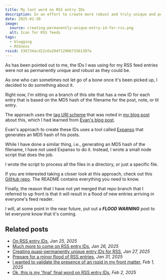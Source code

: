 ```yaml
---
title: My last word on RSS entry IDs
description: In an effort to create more robust and truly unique and permanent IDs for my RSS feed entries, I built a thing to help.
date: 2025-01-30
image:
  source: creating-permanently-unique-entry-id-for-rss.png
  alt: Icon for RSS feeds
tags:
  - blogging
  - RSSness
rssid: 536734acd12c6a20d71296673361307a
---
```


As has been pointed out to me, the IDs I was using for my RSS feed entries were not as permanently unique and robust as they could be.

As one who can sometimes not let go of a bone once it's been picked up, I decided to do something about it.

Right now, I'm sitting on a branch of this site that has a new ID for each entry that is based on the MD5 hash of the filename for the post, note, or til entry.

The approach uses the [tag URI scheme](https://en.wikipedia.org/wiki/Tag_URI_scheme) that was noted in [my blog post](/blog/creating-permanently-unique-entry-id-for-rss/) about this, which I had learned from [Evan's blog post](https://darthmall.net/2025/on-the-importance-of-stable-ids/).

Evan's approach to create these IDs uses a tool called [Expanso](https://espanso.org/) that generates an MD5 hash of his posts.

While I have done a similar thing, i.e., generating an MD5 hash of the filename, I have not used Expanso to do it. Instead, I wrote a small node script that does the job.

I wrote the script to process all the files in a directory, or just a specific file.

If you are interested taking a closer look at this approach, check out this [GitHub repo](https://github.com/bobmonsour/rssid). The README contains everything you need to know.

Finally, the reason that I have not yet merged that repo branch that I referred to up front is that it will result in a flood of new entries arriving in everyone's feed reader.

I will, at some point in the near future, put out a _**FLOOD WARNING**_ post to let everyone know that it's coming.

## Related posts

- [On RSS entry IDs](/til/on-rss-entry-ids/), _Jan 25, 2025_
- [Much more to come on RSS entry IDs](/til/much-more-to-come-on-rss-entry-ids/), _Jan 26, 2025_
- [Creating quasi-permanently unique entry IDs for RSS](/blog/creating-permanently-unique-entry-id-for-rss/), _Jan 27, 2025_
- [Prepare for a minor flood of RSS entries](/til/prepare-for-a-minor-flood-of-rss-entries/), _Jan 31, 2025_
- [I wanted to validate the presence of an rssid in my front matter](/til/i-wanted-to-validate-the-presence-of-an-rssid-in-my-front-matter/), _Feb 1, 2025_
- [Ok, this is my 'final' final word on RSS entry IDs](/blog/final-final-word-on-rss-entry-ids/), _Feb 2, 2025_
